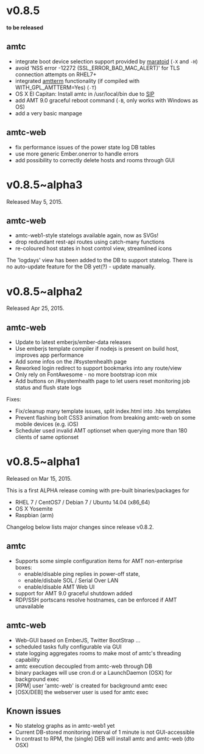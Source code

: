 v0.8.5
======

__to be released__

## amtc ##

- integrate boot device selection support provided by [maratoid](https://github.com/maratoid/amtc) (`-X` and `-H`)
- avoid 'NSS error -12272 (SSL_ERROR_BAD_MAC_ALERT)' for TLS connection attempts on RHEL7+
- integrated [amtterm](https://www.kraxel.org/cgit/amtterm/) functionality (if compiled with WITH_GPL_AMTTERM=Yes) (`-T`)
- OS X El Capitan: Install amtc in /usr/local/bin due to [SIP](https://en.wikipedia.org/wiki/System_Integrity_Protection)
- add AMT 9.0 graceful reboot command (`-B`, only works with Windows as OS)
- add a very basic manpage

## amtc-web ##

- fix performance issues of the power state log DB tables
- use more generic Ember.onerror to handle errors
- add possibility to correctly delete hosts and rooms through GUI


v0.8.5~alpha3
=============

Released May 5, 2015.

## amtc-web ##

- amtc-web1-style statelogs available again, now as SVGs!
- drop redundant rest-api routes using catch-many functions
- re-coloured host states in host control view, streamlined icons

The 'logdays' view has been added to the DB to support statelog.
There is no auto-update feature for the DB yet(?) - update manually.


v0.8.5~alpha2
=============

Released Apr 25, 2015.

## amtc-web ##

- Update to latest emberjs/ember-data releases
- Use emberjs template compiler if nodejs is present on build host,
  improves app performance
- Add some infos on the /#systemhealth page
- Reworked login redirect to support bookmarks into any route/view
- Only rely on FontAwesome - no more bootstrap icon mix
- Add buttons on /#systemhealth page to let users reset
  monitoring job status and flush state logs

Fixes:

- Fix/cleanup many template issues, split index.html into .hbs templates
- Prevent flashing bolt CSS3 animation from breaking amtc-web on some
  mobile devices (e.g. iOS)
- Scheduler used invalid AMT optionset when querying more than 180
  clients of same optionset


v0.8.5~alpha1
=============

Released on Mar 15, 2015.

This is a first ALPHA release coming with pre-built binaries/packages for
* RHEL 7 / CentOS7 / Debian 7 / Ubuntu 14.04 (x86_64)
* OS X Yosemite
* Raspbian (arm)

Changelog below lists major changes since release v0.8.2.

## amtc ##

* Supports some simple configuration items for AMT non-enterprise boxes:
  - enable/disable ping replies in power-off state,
  - enable/disbale SOL / Serial Over LAN
  - enable/disable AMT Web UI
* support for AMT 9.0 graceful shutdown added
* RDP/SSH portscans resolve hostnames, can be enforced if AMT unavailable

## amtc-web ##

* Web-GUI based on EmberJS, Twitter BootStrap ...
* scheduled tasks fully configurable via GUI
* state logging aggregates rooms to make most of amtc's threading capability
* amtc execution decoupled from amtc-web through DB
* binary packages will use cron.d or a LaunchDaemon (OSX) for background exec
* [RPM] user 'amtc-web' is created for background amtc exec
* [OSX/DEB] the webserver user is used for amtc exec

## Known issues ##

* No statelog graphs as in amtc-web1 yet
* Current DB-stored monitoring interval of 1 minute is not GUI-accessible
* In contrast to RPM, the (single) DEB will install amtc and amtc-web (dto OSX)

